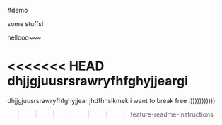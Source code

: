 #demo

some stuffs!

hellooo~~~

<<<<<<< HEAD
dhjjgjuusrsrawryfhfghyjjeargi
=======
dhjjgjuusrsrawryfhfghyjjear
jhdfhhslkmek
i want to break free :)))))))))))
>>>>>>> feature-readme-instructions

